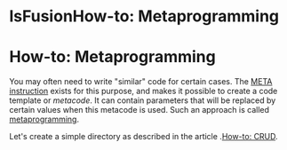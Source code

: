 # lsFusionHow-to: Metaprogramming

# How-to: Metaprogramming

You may often need to write "similar" code for certain cases. The [META instruction](META_instruction.md) exists for this purpose, and makes it possible to create a code template or *metacode*. It can contain parameters that will be replaced by certain values when this metacode is used. Such an approach is called [metaprogramming](Metaprogramming.md).

Let's create a simple directory as described in the article .[How-to: CRUD](How-to_CRUD.md).


